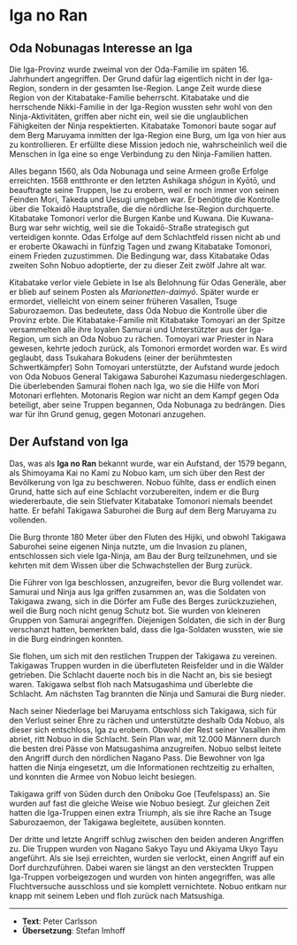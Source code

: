 # Iga no Ran


## Oda Nobunagas Interesse an Iga

Die Iga-Provinz wurde zweimal von der Oda-Familie im späten 16. Jahrhundert angegriffen. Der Grund dafür lag eigentlich nicht in der Iga-Region, sondern in der gesamten Ise-Region. Lange Zeit wurde diese Region von der Kitabatake-Familie beherrscht. Kitabatake und die herrschende Nikki-Familie in der Iga-Region wussten sehr wohl von den Ninja-Aktivitäten, griffen aber nicht ein, weil sie die unglaublichen Fähigkeiten der Ninja respektierten. Kitabatake Tomonori baute sogar auf dem Berg Maruyama inmitten der Iga-Region eine Burg, um Iga von hier aus zu kontrollieren. Er erfüllte diese Mission jedoch nie, wahrscheinlich weil die Menschen in Iga eine so enge Verbindung zu den Ninja-Familien hatten.

Alles begann 1560, als Oda Nobunaga und seine Armeen große Erfolge erreichten. 1568 entthronte er den letzten Ashikaga *shōgun* in Kyōtō, und beauftragte seine Truppen, Ise zu erobern, weil er noch immer von seinen Feinden Mori, Takeda und Uesugi umgeben war. Er benötigte die Kontrolle über die Tokaidō Hauptstraße, die die nördliche Ise-Region durchquerte. Kitabatake Tomonori verlor die Burgen Kanbe und Kuwana. Die Kuwana-Burg war sehr wichtig, weil sie die Tokaidō-Straße strategisch gut verteidigen konnte. Odas Erfolge auf dem Schlachtfeld rissen nicht ab und er eroberte Okawachi in fünfzig Tagen und zwang Kitabatake Tomonori, einem Frieden zuzustimmen. Die Bedingung war, dass Kitabatake Odas zweiten Sohn Nobuo adoptierte, der zu dieser Zeit zwölf Jahre alt war.

Kitabatake verlor viele Gebiete in Ise als Belohnung für Odas Generäle, aber er blieb auf seinem Posten als *Marionetten-daimyō*. Später wurde er ermordet, vielleicht von einem seiner früheren Vasallen, Tsuge Saburozaemon. Das bedeutete, dass Oda Nobuo die Kontrolle über die Provinz erbte. Die Kitabatake-Familie mit Kitabatake Tomoyari an der Spitze versammelten alle ihre loyalen Samurai und Unterstützter aus der Iga-Region, um sich an Oda Nobuo zu rächen. Tomoyari war Priester in Nara gewesen, kehrte jedoch zurück, als Tomonori ermordet worden war. Es wird geglaubt, dass Tsukahara Bokudens (einer der berühmtesten Schwertkämpfer) Sohn Tomoyari unterstützte, der Aufstand wurde jedoch von Oda Nobuos General Takigawa Saburohei Kazumasu niedergeschlagen. Die überlebenden Samurai flohen nach Iga, wo sie die Hilfe von Mori Motonari erflehten. Motonaris Region war nicht an dem Kampf gegen Oda beteiligt, aber seine Truppen begannen, Oda Nobunaga zu bedrängen. Dies war für ihn Grund genug, gegen Motonari anzugehen.


## Der Aufstand von Iga

Das, was als **Iga no Ran** bekannt wurde, war ein Aufstand, der 1579 begann, als Shimoyama Kai no Kami zu Nobuo kam, um sich über den Rest der Bevölkerung von Iga zu beschweren. Nobuo fühlte, dass er endlich einen Grund, hatte sich auf eine Schlacht vorzubereiten, indem er die Burg wiedererbaute, die sein Stiefvater Kitabatake Tomonori niemals beendet hatte. Er befahl Takigawa Saburohei die Burg auf dem Berg Maruyama zu vollenden.

Die Burg thronte 180 Meter über den Fluten des Hijiki, und obwohl Takigawa Saburohei seine eigenen Ninja nutzte, um die Invasion zu planen, entschlossen sich viele Iga-Ninja, am Bau der Burg teilzunehmen, und sie kehrten mit dem Wissen über die Schwachstellen der Burg zurück.

Die Führer von Iga beschlossen, anzugreifen, bevor die Burg vollendet war. Samurai und Ninja aus Iga griffen zusammen an, was die Soldaten von Takigawa zwang, sich in die Dörfer am Fuße des Berges zurückzuziehen, weil die Burg noch nicht genug Schutz bot. Sie wurden von kleineren Gruppen von Samurai angegriffen. Diejenigen Soldaten, die sich in der Burg verschanzt hatten, bemerkten bald, dass die Iga-Soldaten wussten, wie sie in die Burg eindringen konnten.

Sie flohen, um sich mit den restlichen Truppen der Takigawa zu vereinen. Takigawas Truppen wurden in die überfluteten Reisfelder und in die Wälder getrieben. Die Schlacht dauerte noch bis in die Nacht an, bis sie besiegt waren. Takigawa selbst floh nach Matsugashima und überlebte die Schlacht. Am nächsten Tag brannten die Ninja und Samurai die Burg nieder.

Nach seiner Niederlage bei Maruyama entschloss sich Takigawa, sich für den Verlust seiner Ehre zu rächen und unterstützte deshalb Oda Nobuo, als dieser sich entschloss, Iga zu erobern. Obwohl der Rest seiner Vasallen ihm abriet, ritt Nobuo in die Schlacht. Sein Plan war, mit 12.000 Männern durch die besten drei Pässe von Matsugashima anzugreifen. Nobuo selbst leitete den Angriff durch den nördlichen Nagano Pass. Die Bewohner von Iga hatten die Ninja eingesetzt, um die Informationen rechtzeitig zu erhalten, und konnten die Armee von Nobuo leicht besiegen.

Takigawa griff von Süden durch den Oniboku Goe (Teufelspass) an. Sie wurden auf fast die gleiche Weise wie Nobuo besiegt. Zur gleichen Zeit hatten die Iga-Truppen einen extra Triumph, als sie ihre Rache an Tsuge Saburozaemon, der Takigawa begleitete, ausüben konnten.

Der dritte und letzte Angriff schlug zwischen den beiden anderen Angriffen zu. Die Truppen wurden von Nagano Sakyo Tayu und Akiyama Ukyo Tayu angeführt. Als sie Iseji erreichten, wurden sie verlockt, einen Angriff auf ein Dorf durchzuführen. Dabei waren sie längst an den versteckten Truppen Iga-Truppen vorbeigezogen und wurden von hinten angegriffen, was alle Fluchtversuche ausschloss und sie komplett vernichtete. Nobuo entkam nur knapp mit seinem Leben und floh zurück nach Matsushiga.

---

- **Text**: Peter Carlsson
- **Übersetzung**: Stefan Imhoff
